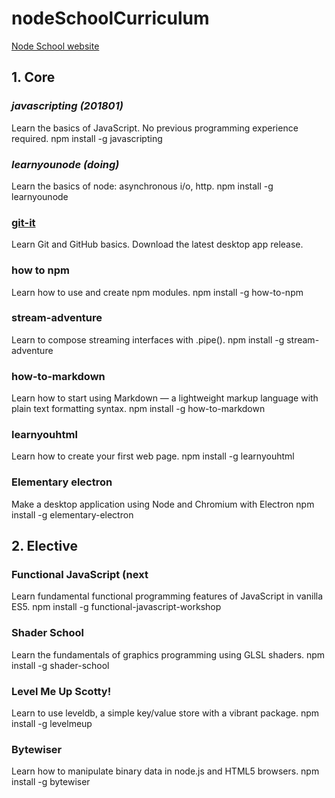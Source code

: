 # nodeSchoolCurriculum

[Node School website](https://nodeschool.io/index.html)

## 1. Core

### *javascripting (201801)*
Learn the basics of JavaScript. No previous programming experience required.
npm install -g javascripting

### *learnyounode (doing)*
Learn the basics of node: asynchronous i/o, http.
npm install -g learnyounode

### <p><span style="text-decoration: underline;">git-it</span></p>
Learn Git and GitHub basics.
Download the latest desktop app release.

### how to npm
Learn how to use and create npm modules.
npm install -g how-to-npm

### stream-adventure
Learn to compose streaming interfaces with .pipe().
npm install -g stream-adventure

### how-to-markdown
Learn how to start using Markdown — a lightweight markup language with plain text formatting syntax.
npm install -g how-to-markdown

### learnyouhtml
Learn how to create your first web page.
npm install -g learnyouhtml

### Elementary electron
Make a desktop application using Node and Chromium with Electron
npm install -g elementary-electron

## 2. Elective

### Functional JavaScript (next
Learn fundamental functional programming features of JavaScript in vanilla ES5.
npm install -g functional-javascript-workshop

### Shader School
Learn the fundamentals of graphics programming using GLSL shaders.
npm install -g shader-school

### Level Me Up Scotty!
Learn to use leveldb, a simple key/value store with a vibrant package.
npm install -g levelmeup

### Bytewiser
Learn how to manipulate binary data in node.js and HTML5 browsers.
npm install -g bytewiser

